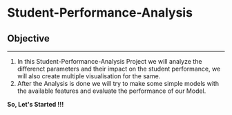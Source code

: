 # Student-Performance-Analysis

## Objective
***

1. In this Student-Performance-Analysis Project we will analyze the differenct parameters and their impact on the student performance, we will also create multiple visualisation for the same.
2. After the Analysis is done we will try to make some simple models with the available features and evaluate the performance of our Model.

**So, Let's Started !!!**

